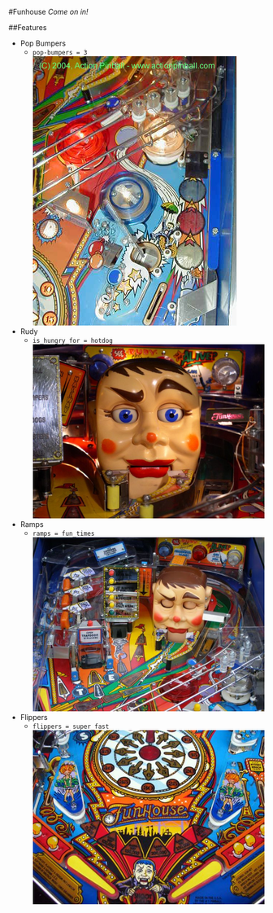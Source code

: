 #Funhouse
*Come on in!*

##Features
* Pop Bumpers
    * `pop-bumpers = 3`![pop-bumpers](funhouse_pops.jpg)
* Rudy
    * `is_hungry_for = hotdog`![rudy-head](rudy-pic.jpg)
* Ramps
    * `ramps = fun_times`![funhouse-ramps](funhouse-ramps.jpg)
* Flippers
    * `flippers = super_fast`![funhouse-flips](funhouse-flips.jpg)
    


